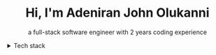 <h1 align="center">Hi, I'm Adeniran John Olukanni</h1>
<p align="center">a full-stack software engineer with 2 years coding experience</p>
<details>
  <summary>Tech stack</summary>
  -JavaScript
  -React
  -Node.js
  -HTML
  -CSS
  -Python
  -Java
 </details>
